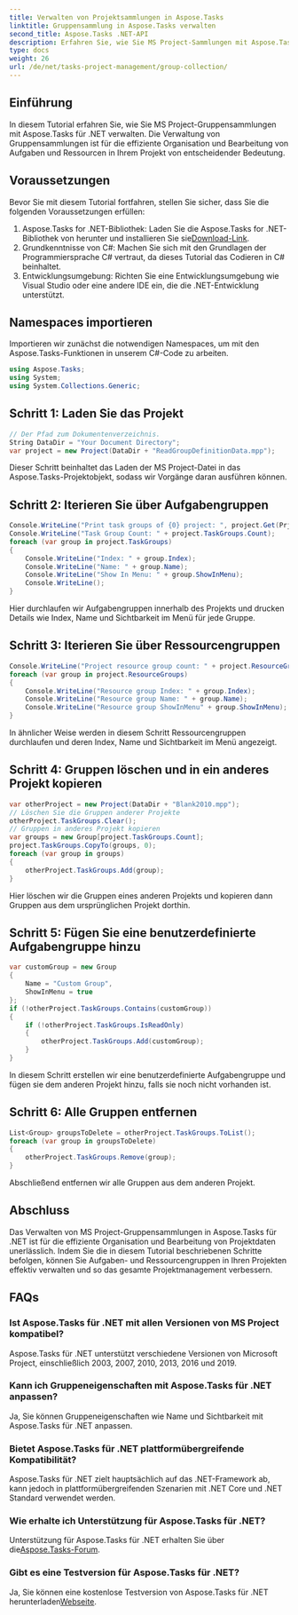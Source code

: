 ```yaml
---
title: Verwalten von Projektsammlungen in Aspose.Tasks
linktitle: Gruppensammlung in Aspose.Tasks verwalten
second_title: Aspose.Tasks .NET-API
description: Erfahren Sie, wie Sie MS Project-Sammlungen mit Aspose.Tasks für .NET effizient verwalten. Folgen Sie unserer Schritt-für-Schritt-Anleitung.
type: docs
weight: 26
url: /de/net/tasks-project-management/group-collection/
---
```

## Einführung
In diesem Tutorial erfahren Sie, wie Sie MS Project-Gruppensammlungen mit Aspose.Tasks für .NET verwalten. Die Verwaltung von Gruppensammlungen ist für die effiziente Organisation und Bearbeitung von Aufgaben und Ressourcen in Ihrem Projekt von entscheidender Bedeutung.
## Voraussetzungen
Bevor Sie mit diesem Tutorial fortfahren, stellen Sie sicher, dass Sie die folgenden Voraussetzungen erfüllen:
1.  Aspose.Tasks for .NET-Bibliothek: Laden Sie die Aspose.Tasks for .NET-Bibliothek von herunter und installieren Sie sie[Download-Link](https://releases.aspose.com/tasks/net/).
2. Grundkenntnisse von C#: Machen Sie sich mit den Grundlagen der Programmiersprache C# vertraut, da dieses Tutorial das Codieren in C# beinhaltet.
3. Entwicklungsumgebung: Richten Sie eine Entwicklungsumgebung wie Visual Studio oder eine andere IDE ein, die die .NET-Entwicklung unterstützt.

## Namespaces importieren
Importieren wir zunächst die notwendigen Namespaces, um mit den Aspose.Tasks-Funktionen in unserem C#-Code zu arbeiten.

```csharp
using Aspose.Tasks;
using System;
using System.Collections.Generic;

```
## Schritt 1: Laden Sie das Projekt
```csharp
// Der Pfad zum Dokumentenverzeichnis.
String DataDir = "Your Document Directory";
var project = new Project(DataDir + "ReadGroupDefinitionData.mpp");
```
Dieser Schritt beinhaltet das Laden der MS Project-Datei in das Aspose.Tasks-Projektobjekt, sodass wir Vorgänge daran ausführen können.
## Schritt 2: Iterieren Sie über Aufgabengruppen
```csharp
Console.WriteLine("Print task groups of {0} project: ", project.Get(Prj.Name));
Console.WriteLine("Task Group Count: " + project.TaskGroups.Count);
foreach (var group in project.TaskGroups)
{
    Console.WriteLine("Index: " + group.Index);
    Console.WriteLine("Name: " + group.Name);
    Console.WriteLine("Show In Menu: " + group.ShowInMenu);
    Console.WriteLine();
}
```
Hier durchlaufen wir Aufgabengruppen innerhalb des Projekts und drucken Details wie Index, Name und Sichtbarkeit im Menü für jede Gruppe.
## Schritt 3: Iterieren Sie über Ressourcengruppen
```csharp
Console.WriteLine("Project resource group count: " + project.ResourceGroups.Count);
foreach (var group in project.ResourceGroups)
{
    Console.WriteLine("Resource group Index: " + group.Index);
    Console.WriteLine("Resource group Name: " + group.Name);
    Console.WriteLine("Resource group ShowInMenu" + group.ShowInMenu);
}
```
In ähnlicher Weise werden in diesem Schritt Ressourcengruppen durchlaufen und deren Index, Name und Sichtbarkeit im Menü angezeigt.
## Schritt 4: Gruppen löschen und in ein anderes Projekt kopieren
```csharp
var otherProject = new Project(DataDir + "Blank2010.mpp");
// Löschen Sie die Gruppen anderer Projekte
otherProject.TaskGroups.Clear();
// Gruppen in anderes Projekt kopieren
var groups = new Group[project.TaskGroups.Count];
project.TaskGroups.CopyTo(groups, 0);
foreach (var group in groups)
{
    otherProject.TaskGroups.Add(group);
}
```
Hier löschen wir die Gruppen eines anderen Projekts und kopieren dann Gruppen aus dem ursprünglichen Projekt dorthin.
## Schritt 5: Fügen Sie eine benutzerdefinierte Aufgabengruppe hinzu
```csharp
var customGroup = new Group
{
    Name = "Custom Group",
    ShowInMenu = true
};
if (!otherProject.TaskGroups.Contains(customGroup))
{
    if (!otherProject.TaskGroups.IsReadOnly)
    {
        otherProject.TaskGroups.Add(customGroup);
    }
}
```
In diesem Schritt erstellen wir eine benutzerdefinierte Aufgabengruppe und fügen sie dem anderen Projekt hinzu, falls sie noch nicht vorhanden ist.
## Schritt 6: Alle Gruppen entfernen
```csharp
List<Group> groupsToDelete = otherProject.TaskGroups.ToList();
foreach (var group in groupsToDelete)
{
    otherProject.TaskGroups.Remove(group);
}
```
Abschließend entfernen wir alle Gruppen aus dem anderen Projekt.

## Abschluss
Das Verwalten von MS Project-Gruppensammlungen in Aspose.Tasks für .NET ist für die effiziente Organisation und Bearbeitung von Projektdaten unerlässlich. Indem Sie die in diesem Tutorial beschriebenen Schritte befolgen, können Sie Aufgaben- und Ressourcengruppen in Ihren Projekten effektiv verwalten und so das gesamte Projektmanagement verbessern.
## FAQs
### Ist Aspose.Tasks für .NET mit allen Versionen von MS Project kompatibel?
Aspose.Tasks für .NET unterstützt verschiedene Versionen von Microsoft Project, einschließlich 2003, 2007, 2010, 2013, 2016 und 2019.
### Kann ich Gruppeneigenschaften mit Aspose.Tasks für .NET anpassen?
Ja, Sie können Gruppeneigenschaften wie Name und Sichtbarkeit mit Aspose.Tasks für .NET anpassen.
### Bietet Aspose.Tasks für .NET plattformübergreifende Kompatibilität?
Aspose.Tasks für .NET zielt hauptsächlich auf das .NET-Framework ab, kann jedoch in plattformübergreifenden Szenarien mit .NET Core und .NET Standard verwendet werden.
### Wie erhalte ich Unterstützung für Aspose.Tasks für .NET?
 Unterstützung für Aspose.Tasks für .NET erhalten Sie über die[Aspose.Tasks-Forum](https://forum.aspose.com/c/tasks/15).
### Gibt es eine Testversion für Aspose.Tasks für .NET?
 Ja, Sie können eine kostenlose Testversion von Aspose.Tasks für .NET herunterladen[Webseite](https://releases.aspose.com/).